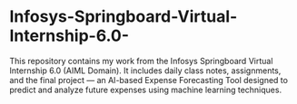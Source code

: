 # Infosys-Springboard-Virtual-Internship-6.0-
This repository contains my work from the Infosys Springboard Virtual Internship 6.0 (AIML Domain). It includes daily class notes, assignments, and the final project — an AI-based Expense Forecasting Tool designed to predict and analyze future expenses using machine learning techniques.
